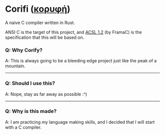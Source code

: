 # Corifi ([κορυφή](https://en.wiktionary.org/wiki/%CE%BA%CE%BF%CF%81%CF%85%CF%86%CE%AE))

A naive C compiler written in Rust.

ANSI C is the target of this project, and [ACSL 1.2](https://frama-c.com/download/acsl_1.2.pdf) (by FramaC) is the specification that this will be based on.

### Q: Why Corify?
A: This is always going to be a bleeding edge project just like the peak of a mountain.

---

### Q: Should I use this?
A: Nope, stay as far away as possible :^)

---

### Q: Why is this made?
A: I am practicing my language making skills, and I decided that I will start with a C compiler.
